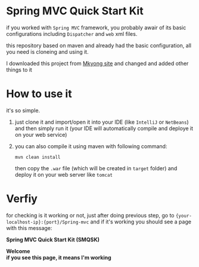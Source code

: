 # Spring MVC Quick Start Kit

if you worked with `Spring MVC` framework, you probably awair of its basic configurations including `Dispatcher` and `web` xml files.

this repository based on maven and already had the basic configuration, all you need is cloneing and using it.

I downloaded this project from [Mkyong site](http://www.mkyong.com/spring-mvc/spring-mvc-hello-world-example/) and changed and added other things to it 

# How to use it

it's so simple.

1. just clone it and import/open it into your IDE (like `IntelliJ` or `NetBeans`) and then simply run it (your IDE will automatically compile and deploye it on your web service) 

2. you can also compile it using maven with following command:

   ```
   mvn clean install
   ```

   then copy the `.war` file (which will be created in `target` folder) and deploy it on your web server like `tomcat` 

# Verfiy

for checking is it working or not, just after doing previous step, go to `{your-localhost-ip}:{port}/Spring-mvc` and if it's working you should see a page with this message:

**Spring MVC Quick Start Kit (SMQSK)**

**Welcome<br>if you see this page, it means I'm working**
